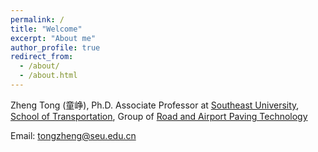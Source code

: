 ```yaml
---
permalink: /
title: "Welcome"
excerpt: "About me"
author_profile: true
redirect_from: 
  - /about/
  - /about.html
---
```

Zheng Tong (童峥), Ph.D.
Associate Professor at [Southeast University](https://www.seu.edu.cn/english/main.htm), [School of Transportation](https://tc.seu.edu.cn/jsdw/list.htm), Group of [Road and Airport Paving Technology](https://tc.seu.edu.cn/2022/1103/c25770a425777/page.htm)

Email: tongzheng@seu.edu.cn






